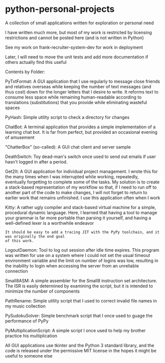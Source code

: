 python-personal-projects
========================

A collection of small applications written for exploration or personal need

I have written much more, but most of my work is restricted by licensing restrictions and cannot
	be posted here (and is not written in Python)

See my work on frank-recruiter-system-dev for work in deployment

Later, I will need to move the unit tests and add more documentation if others actually find this useful

Contents by Folder:

PyTxtFormat: A GUI application that I use regularly to message close friends and relatives overseas
	while keeping the number of text messages (and thus cost) down for the longer letters that
	I desire to write. It reforms text to consume less space while remaining human-readable according
	to translations (substitutions) that you provide while eliminating wasteful spaces

PyHash: Simple utility script to check a directory for changes

ChatBot: A terminal application that provides a simple implementation of a learning chat bot. It is far
	from perfect, but provided an occasional evening of amusement

"ChatterBox" (so-called): A GUI chat client and server sample

DeathSwitch: Toy dead-man's switch once used to send out emails if user hasn't logged in after a period.

Get2It: A GUI application for individual project management. I wrote this for the many times when I was
	interrupted while working, repeatedly, eventually forgetting to complete some of the tasks. 
	My solution is to create a stack-based representation of my workflow so that, if I need to
	run off to another part of the code to make changes, I will not forget to return to earlier
	work that remains unfinished. I use this application often when I work

Kitty: A rather ugly compiler and stack-based virtual machine for a simple, procedural dynamic language.
	Here, I learned that having a tool to manage your grammar is far more portable than parsing
	it yourself, and having a well-defined lexer is a worthwhile endeavor

	It should be easy to add a tracing JIT with the PyPy toolchain, and it was originally the end goal
	of this work.

LogoutDaemon: Tool to log out session after idle time expires. This program was written for use
	on a system where I could not set the usual timeout environment variable and the
	limit on number of logins was low, resulting in the inability to login when
	accessing the server from an unreliable connection

Small8ASM: A simple assembler for the Small8 instruction set architecture. The ISR is easily
	determined by examining the script, but it is intended to minimize the number of components

PathRename: Simple utility script that I used to correct invalid file names in my music collection

PySudokuSolver: Simple benchmark script that I once used to guage the performance of PyPy

PyMultiplicationScript: A simple script I once used to help my brother practice his multiplication

All GUI applications use tkinter and the Python 3 standard library, and the code is released under the
	permissive MIT license in the hopes it might be useful to someone else
